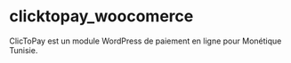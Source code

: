 # clicktopay_woocomerce
ClicToPay est un module WordPress de paiement en ligne pour Monétique Tunisie.
